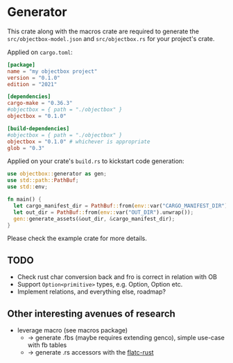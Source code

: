# Generator

This crate along with the macros crate are required to generate the `src/objectbox-model.json` and `src/objectbox.rs`
for your project's crate.

Applied on `cargo.toml`:

```toml
[package]
name = "my objectbox project"
version = "0.1.0"
edition = "2021"

[dependencies]
cargo-make = "0.36.3"
#objectbox = { path = "./objectbox" }
objectbox = "0.1.0"

[build-dependencies]
#objectbox = { path = "./objectbox" }
objectbox = "0.1.0" # whichever is appropriate
glob = "0.3"
```

Applied on your crate's `build.rs` to kickstart code generation:

```rust
use objectbox::generator as gen;
use std::path::PathBuf;
use std::env;

fn main() {
  let cargo_manifest_dir = PathBuf::from(env::var("CARGO_MANIFEST_DIR").unwrap());
  let out_dir = PathBuf::from(env::var("OUT_DIR").unwrap());
  gen::generate_assets(&out_dir, &cargo_manifest_dir);
}
```

Please check the example crate for more details.

## TODO
* Check rust char conversion back and fro is correct in relation with OB
* Support `Option<primitive>` types, e.g. Option<u32>, Option<String> etc.
* Implement relations, and everything else, roadmap?
## Other interesting avenues of research
* leverage macro (see macros package)
  * -> generate .fbs (maybe requires extending genco), simple use-case with fb tables
  * -> generate .rs accessors with the [flatc-rust](https://github.com/frol/flatc-rust)